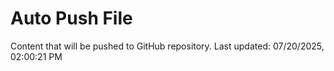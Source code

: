 # Auto Push File

Content that will be pushed to GitHub repository.
Last updated: 07/20/2025, 02:00:21 PM